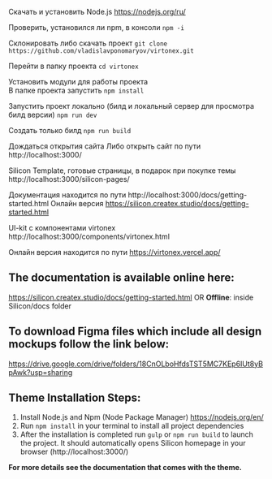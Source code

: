 Скачать и установить Node.js
https://nodejs.org/ru/

Проверить, установился ли npm, в консоли
`npm -i`

Склонировать либо скачать проект
`git clone https://github.com/vladislavponomaryov/virtonex.git`

Перейти в папку проекта
`cd virtonex`

Установить модули для работы проекта <br/>
В папке проекта запустить
`npm install`

Запустить проект локально (билд и локальный сервер для просмотра билд версии)
`npm run dev`

Создать только билд
`npm run build`

Дождаться открытия сайта
Либо открыть сайт по пути
http://localhost:3000/

Silicon Template, готовые страницы, в подарок при покупке темы
http://localhost:3000/silicon-pages/

Документация находится по пути
http://localhost:3000/docs/getting-started.html
Онлайн версия
https://silicon.createx.studio/docs/getting-started.html

UI-kit с компонентами virtonex
http://localhost:3000/components/virtonex.html

Онлайн версия находится по пути
https://virtonex.vercel.app/


## The documentation is available online here:
https://silicon.createx.studio/docs/getting-started.html
OR
**Offline**: inside Silicon/docs folder

## To download Figma files which include all design mockups follow the link below:
https://drive.google.com/drive/folders/18CnOLboHfdsTST5MC7KEp6IUt8yBpAwk?usp=sharing

## Theme Installation Steps:
1. Install Node.js and Npm (Node Package Manager)
https://nodejs.org/en/
2. Run `npm install` in your terminal to install all project dependencies
3. After the installation is completed run `gulp` or `npm run build` to launch the project. It should automatically opens Silicon homepage in your browser (http://localhost:3000/)

**For more details see the documentation that comes with the theme.**
